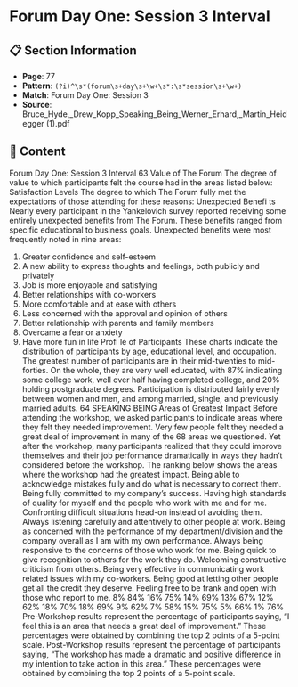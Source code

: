 # Forum Day One: Session 3 Interval

## 📋 Section Information

- **Page**: 77
- **Pattern**: `(?i)^\s*(forum\s+day\s+\w+\s*:\s*session\s+\w+)`
- **Match**: Forum Day One: Session 3
- **Source**: Bruce_Hyde,_Drew_Kopp_Speaking_Being_Werner_Erhard,_Martin_Heidegger (1).pdf

## 📄 Content

Forum Day One: Session 3 Interval
63
Value of  The Forum
The degree of value to which participants
felt the course had in the areas listed below:
Satisfaction Levels
The degree to which The Forum fully
met the expectations of those attending
for these reasons:
Unexpected Benefi ts
Nearly every participant in the Yankelovich survey reported
receiving some entirely unexpected benefits from The
Forum. These benefits ranged from specific educational to
business goals. Unexpected benefits were most frequently
noted in nine areas:
1. Greater confidence and self-esteem
2.  A new ability to express thoughts and feelings,
both publicly and privately
3. Job is more enjoyable and satisfying
4. Better relationships with co-workers
5. More comfortable and at ease with others
6.  Less concerned with the approval and opinion of others
7. Better relationship with parents and family members
8. Overcame a fear or anxiety
9. Have more fun in life
Profi le of Participants
These charts indicate the distribution of participants by age, educational level, and occupation. The greatest number of
participants are in their mid-twenties to mid-forties. On the whole, they are very well educated, with 87% indicating some
college work, well over half having completed college, and 20% holding postgraduate degrees. Participation is distributed
fairly evenly between women and men, and among married, single, and previously married adults.
64
SPEAKING BEING
Areas of Greatest Impact
Before attending the workshop, we asked participants to indicate areas where they felt they needed improvement. Very
few people felt they needed a great deal of improvement in many of the 68 areas we questioned. Yet after the workshop,
many participants realized that they could improve themselves and their job performance dramatically in ways they hadn’t
considered before the workshop. The ranking below shows the areas where the workshop had the greatest impact.
Being able to acknowledge mistakes fully and do what is necessary
to correct them.
Being fully committed to my company’s success.
Having high standards of quality for myself and the people who
work with me and for me.
Confronting difficult situations head-on instead of avoiding them.
Always listening carefully and attentively to other people at work.
Being as concerned with the performance of my department/division
and the company overall as I am with my own performance.
Always being responsive to the concerns of those who work for me.
Being quick to give recognition to others for the work they do.
Welcoming constructive criticism from others.
Being very effective in communicating work related issues with
my co-workers.
Being good at letting other people get all the credit they deserve.
Feeling free to be frank and open with those who report to me.
8%
84%
16%
75%
14%
69%
13%
67%
12%
62%
18%
70%
18%
69%
9%
62%
7%
58%
15%
75%
5%
66%
1%
76%
Pre-Workshop results represent the percentage of participants saying, “I feel this is an area that needs a great deal of improvement.”
These percentages were obtained by combining the top 2 points of a 5-point scale.
Post-Workshop results represent the percentage of participants saying, “The workshop has made a dramatic and positive difference in
my intention to take action in this area.” These percentages were obtained by combining the top 2 points of a 5-point scale.